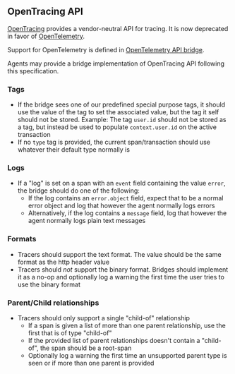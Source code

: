 ## OpenTracing API

[OpenTracing](https://opentracing.io) provides a vendor-neutral API for tracing. It is now deprecated in favor
of [OpenTelemetry](https://opentelemetry.io).

Support for OpenTelemetry is defined in [OpenTelemetry API bridge](tracing-api-otel.md).

Agents may provide a bridge implementation of OpenTracing API following this specification.

### Tags

- If the bridge sees one of our predefined special purpose tags, it should use the value of the tag to set the
  associated value, but the tag it self should not be stored. Example: The tag `user.id` should not be stored as a tag,
  but instead be used to populate `context.user.id` on the active transaction
- If no `type` tag is provided, the current span/transaction should use whatever their default type normally is

### Logs

- If a "log" is set on a span with an `event` field containing the value `error`, the bridge should do one of the
  following:
    - If the log contains an `error.object` field, expect that to be a normal error object and log that however the
      agent normally logs errors
    - Alternatively, if the log contains a `message` field, log that however the agent normally logs plain text messages

### Formats

- Tracers should support the text format. The value should be the same format as the http header value
- Tracers should _not_ support the binary format. Bridges should implement it as a no-op and optionally log a warning
  the first time the user tries to use the binary format

### Parent/Child relationships

- Tracers should only support a single "child-of" relationship
    - If a span is given a list of more than one parent relationship, use the first that is of type "child-of"
    - If the provided list of parent relationships doesn't contain a "child-of", the span should be a root-span
    - Optionally log a warning the first time an unsupported parent type is seen or if more than one parent is provided
